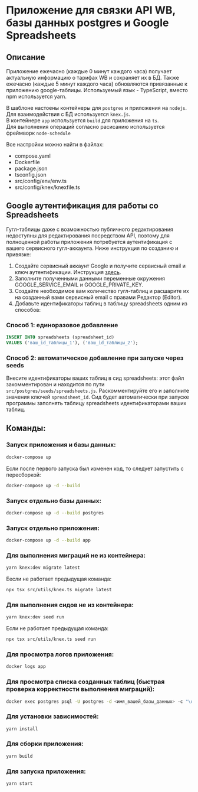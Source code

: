 # Приложение для связки API WB, базы данных postgres и Google Spreadsheets

## Описание

Приложение ежечасно (каждые 0 минут каждого часа) получает актуальную информацию о тарифах WB и сохраняет их в БД. Также ежечасно (каждые 5 минут каждого часа) обновляются привязанные к приложению google-таблицы. Используемый язык - TypeScript, вместо npm используется yarn.

В шаблоне настоены контейнеры для `postgres` и приложения на `nodejs`.  
Для взаимодействия с БД используется `knex.js`.  
В контейнере `app` используется `build` для приложения на `ts`.\
Для выполнения операций согласно расисанию используется фреймворк `node-schedule`

Все настройки можно найти в файлах:

- compose.yaml
- Dockerfile
- package.json
- tsconfig.json
- src/config/env/env.ts
- src/config/knex/knexfile.ts

## Google аутентификация для работы со Spreadsheets

Гугл-таблицы даже с возможностью публичного редактирования недоступны для редактирования посредством API, поэтому для полноценной работы приложения потребуется аутентификация с вашего сервисного гугл-аккаунта. Ниже инструкция по созданию и привязке:

1. Создайте сервисный аккаунт Google и получите сервисный email и ключ аутентификации. Инструкция [здесь](https://chinnov.ru/help/tpost/zi828zfa21-kak-sozdat-servisnii-akkaunt-google-clou).
2. Заполните полученными данными переменные окружения GOOGLE_SERVICE_EMAIL и GOOGLE_PRIVATE_KEY.
3. Создайте необходимое вам количество гугл-таблиц и расшарите их на созданный вами сервисный email с правами Редактор (Editor).
4. Добавьте идентификаторы таблиц в таблицу spreadsheets одним из способов:

### Способ 1: единоразовое добавление

```sql
INSERT INTO spreadsheets (spreadsheet_id)
VALUES ('ваш_id_таблицы_1'), ('ваш_id_таблицы_2');
```

### Способ 2: автоматическое добавление при запуске через seeds

Внесите идентификаторы ваших таблиц в сид spreadsheets: этот файл закомментирован и находится по пути `src/postgres/seeds/spreadsheets.js`. Раскомментируйте его и заполните значения ключей `spreadsheet_id`. Сид будет автоматически при запуске программы заполнять таблицу spreadsheets идентификаторами ваших таблиц.

## Команды:

### Запуск приложения и базы данных:

```bash
docker-compose up
```

Если после первого запуска был изменен код, то следует запустить с пересборкой:

```bash
docker-compose up -d --build
```

### Запуск отдельно базы данных:

```bash
docker-compose up -d --build postgres
```

### Запуск отдельно приложения:

```bash
docker-compose up -d --build app
```

### Для выполнения миграций не из контейнера:

```bash
yarn knex:dev migrate latest
```

Еесли не работает предыдущая команда:

```bash
npx tsx src/utils/knex.ts migrate latest
```

### Для выполнения сидов не из контейнера:

```bash
yarn knex:dev seed run
```

Если не работает предыдущая команда:

```bash
npx tsx src/utils/knex.ts seed run
```

### Для просмотра логов приложения:

```bash
docker logs app
```

### Для просмотра списка созданных таблиц (быстрая проверка корректности выполнения миграций):

```bash
docker exec postgres psql -U postgres -d <имя_вашей_базы_данных> -c "\dt"
```

### Для установки зависимостей:

```bash
yarn install
```

### Для сборки приложения:

```bash
yarn build
```

### Для запуска приложения:

```bash
yarn start
```
